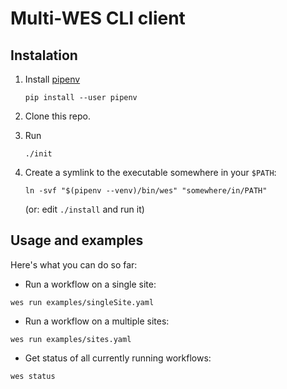 # Multi-WES CLI client

## Instalation

1. Install [pipenv](http://pipenv.org/)
    ```
    pip install --user pipenv
    ```

2. Clone this repo.

3. Run
    ```
    ./init
    ```

4. Create a symlink to the executable somewhere in your `$PATH`:
    ```
    ln -svf "$(pipenv --venv)/bin/wes" "somewhere/in/PATH"
    ```
    (or: edit `./install` and run it)

## Usage and examples

Here's what you can do so far:

* Run a workflow on a single site:
```
wes run examples/singleSite.yaml
```

* Run a workflow on a multiple sites:
```
wes run examples/sites.yaml
```

* Get status of all currently running workflows:
```
wes status
```
